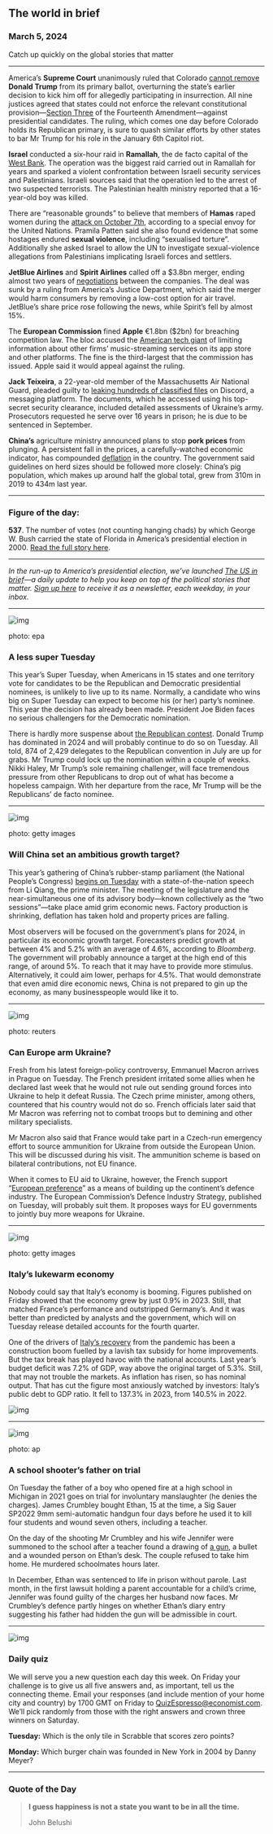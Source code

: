 ## The world in brief

### March 5, 2024

Catch up quickly on the global stories that matter



------



America’s **Supreme Court** unanimously ruled that Colorado [cannot remove](https://www.economist.com/united-states/2024/02/09/the-supreme-court-hints-it-will-keep-donald-trump-on-the-ballot) **Donald Trump** from its primary ballot, overturning the state’s earlier decision to kick him off for allegedly participating in insurrection. All nine justices agreed that states could not enforce the relevant constitutional provision—[Section Three](https://www.economist.com/the-economist-explains/2023/09/20/could-the-14th-amendment-bar-donald-trump-from-becoming-president-again) of the Fourteenth Amendment—against presidential candidates. The ruling, which comes one day before Colorado holds its Republican primary, is sure to quash similar efforts by other states to bar Mr Trump for his role in the January 6th Capitol riot.

**Israel** conducted a six-hour raid in **Ramallah**, the de facto capital of the [West Bank](https://www.economist.com/the-economist-explains/2024/02/08/a-history-of-settler-violence-in-the-west-bank). The operation was the biggest raid carried out in Ramallah for years and sparked a violent confrontation between Israeli security services and Palestinians. Israeli sources said that the operation led to the arrest of two suspected terrorists. The Palestinian health ministry reported that a 16-year-old boy was killed.

There are “reasonable grounds” to believe that members of **Hamas** raped women during the [attack on October 7th](https://www.economist.com/israel-hamas), according to a special envoy for the United Nations. Pramila Patten said she also found evidence that some hostages endured **sexual violence**, including “sexualised torture”. Additionally she asked Israel to allow the UN to investigate sexual-violence allegations from Palestinians implicating Israeli forces and settlers.

**JetBlue Airlines** and **Spirit Airlines** called off a $3.8bn merger, ending almost two years of [negotiations](https://www.economist.com/business/2022/07/28/the-spirit-deal-is-a-missed-opportunity-for-creative-destruction) between the companies. The deal was sunk by a ruling from America’s Justice Department, which said the merger would harm consumers by removing a low-cost option for air travel. JetBlue’s share price rose following the news, while Spirit’s fell by almost 15%.

The **European Commission** fined **Apple** €1.8bn ($2bn) for breaching competition law. The bloc accused the [American tech giant](https://www.economist.com/business/2024/03/03/apple-is-right-not-to-rush-headlong-into-generative-ai) of limiting information about other firms’ music-streaming services on its app store and other platforms. The fine is the third-largest that the commission has issued. Apple said it would appeal against the ruling.

**Jack Teixeira**, a 22-year-old member of the Massachusetts Air National Guard, pleaded guilty to [leaking hundreds of classified files](https://www.economist.com/united-states/2023/04/13/america-arrests-the-suspect-behind-mass-intelligence-leaks) on Discord, a messaging platform. The documents, which he accessed using his top-secret security clearance, included detailed assessments of Ukraine’s army. Prosecutors requested he serve over 16 years in prison; he is due to be sentenced in September.

**China’s** agriculture ministry announced plans to stop **pork prices** from plunging. A persistent fall in the prices, a carefully-watched economic indicator, has compounded [deflation](https://www.economist.com/finance-and-economics/2023/08/10/deflation-and-default-haunt-chinas-economy) in the country. The government said guidelines on herd sizes should be followed more closely: China’s pig population, which makes up around half the global total, grew from 310m in 2019 to 434m last year.



------



### Figure of the day: 

**537**. The number of votes (not counting hanging chads) by which George W. Bush carried the state of Florida in America’s presidential election in 2000. [Read the full story here](https://www.economist.com/1843/2024/03/03/tired-of-wokeness-move-to-florida).



------



*In the run-up to America’s presidential election, we’ve launched* [*The US in brief*](https://www.economist.com/us-in-brief)*—a daily update to help you keep on top of the political stories that matter.* [*Sign up here*](https://www.economist.com/newsletters/us-in-brief) *to receive it as a newsletter, each weekday, in your inbox.*





------



![img](https://niceboy.online/insight/public/Espresso/PHOTOS/20240309_dap312.jpg)

photo: epa

### A less super Tuesday

This year’s Super Tuesday, when Americans in 15 states and one territory vote for candidates to be the Republican and Democratic presidential nominees, is unlikely to live up to its name. Normally, a candidate who wins big on Super Tuesday can expect to become his (or her) party’s nominee. This year the decision has already been made. President Joe Biden faces no serious challengers for the Democratic nomination.

There is hardly more suspense about [the Republican contest](https://www.economist.com/interactive/2024-republican-primaries-tracker). Donald Trump has dominated in 2024 and will probably continue to do so on Tuesday. All told, 874 of 2,429 delegates to the Republican convention in July are up for grabs. Mr Trump could lock up the nomination within a couple of weeks. Nikki Haley, Mr Trump’s sole remaining challenger, will face tremendous pressure from other Republicans to drop out of what has become a hopeless campaign. With her departure from the race, Mr Trump will be the Republicans’ de facto nominee.



------



![img](https://niceboy.online/insight/public/Espresso/PHOTOS/20240309_dap306.jpg)

photo: getty images

### Will China set an ambitious growth target?

This year’s gathering of China’s rubber-stamp parliament (the National People’s Congress) [begins on Tuesday](https://www.economist.com/china/2024/03/03/crunch-time-for-xi-jinping-at-chinas-annual-political-meeting) with a state-of-the-nation speech from Li Qiang, the prime minister. The meeting of the legislature and the near-simultaneous one of its advisory body—known collectively as the “two sessions”—take place amid grim economic news. Factory production is shrinking, deflation has taken hold and property prices are falling.

Most observers will be focused on the government’s plans for 2024, in particular its economic growth target. Forecasters predict growth at between 4% and 5.2% with an average of 4.6%, according to *Bloomberg*. The government will probably announce a target at the high end of this range, of around 5%. To reach that it may have to provide more stimulus. Alternatively, it could aim lower, perhaps for 4.5%. That would demonstrate that even amid dire economic news, China is not prepared to gin up the economy, as many businesspeople would like it to.



------



![img](https://niceboy.online/insight/public/Espresso/PHOTOS/20240309_dap308.jpg)

photo: reuters

### Can Europe arm Ukraine?

Fresh from his latest foreign-policy controversy, Emmanuel Macron arrives in Prague on Tuesday. The French president irritated some allies when he declared last week that he would not rule out sending ground forces into Ukraine to help it defeat Russia. The Czech prime minister, among others, countered that his country would not do so. French officials later said that Mr Macron was referring not to combat troops but to demining and other military specialists.

Mr Macron also said that France would take part in a Czech-run emergency effort to source ammunition for Ukraine from outside the European Union. This will be discussed during his visit. The ammunition scheme is based on bilateral contributions, not EU finance.

When it comes to EU aid to Ukraine, however, the French support “[European preference](https://www.economist.com/europe/2024/01/14/can-europe-arm-ukraine-or-even-itself)” as a means of building up the continent’s defence industry. The European Commission’s Defence Industry Strategy, published on Tuesday, will probably suit them. It proposes ways for EU governments to jointly buy more weapons for Ukraine.



------



![img](https://niceboy.online/insight/public/Espresso/PHOTOS/20240309_dap304.jpg)

photo: getty images

### Italy’s lukewarm economy

Nobody could say that Italy’s economy is booming. Figures published on Friday showed that the economy grew by just 0.9% in 2023. Still, that matched France’s performance and outstripped Germany’s. And it was better than predicted by analysts and the government, which will on Tuesday release detailed accounts for the fourth quarter.

One of the drivers of [Italy’s recovery](https://www.economist.com/business/2024/02/08/can-giorgia-meloni-reinvigorate-italia-spa) from the pandemic has been a construction boom fuelled by a lavish tax subsidy for home improvements. But the tax break has played havoc with the national accounts. Last year’s budget deficit was 7.2% of GDP, way above the original target of 5.3%. Still, that may not trouble the markets. As inflation has risen, so has nominal output. That has cut the figure most anxiously watched by investors: Italy’s public debt to GDP ratio. It fell to 137.3% in 2023, from 140.5% in 2022.

![img](https://niceboy.online/insight/public/Espresso/PHOTOS/20240309_DAC675.jpg)



------



![img](https://niceboy.online/insight/public/Espresso/PHOTOS/20240309_dap310.jpg)

photo: ap

### A school shooter’s father on trial

On Tuesday the father of a boy who opened fire at a high school in Michigan in 2021 goes on trial for involuntary manslaughter (he denies the charges). James Crumbley bought Ethan, 15 at the time, a Sig Sauer SP2022 9mm semi-automatic handgun four days before he used it to kill four students and wound seven others, including a teacher.

On the day of the shooting Mr Crumbley and his wife Jennifer were summoned to the school after a teacher found a drawing of [a gun](https://www.economist.com/leaders/2022/05/25/why-america-should-make-it-harder-to-buy-guns), a bullet and a wounded person on Ethan’s desk. The couple refused to take him home. He murdered schoolmates hours later.

In December, Ethan was sentenced to life in prison without parole. Last month, in the first lawsuit holding a parent accountable for a child’s crime, Jennifer was found guilty of the charges her husband now faces. Mr Crumbley’s defence partly hinges on whether Ethan’s diary entry suggesting his father had hidden the gun will be admissible in court.



------



![img](https://niceboy.online/insight/public/Espresso/PHOTOS/20220218_OPD008_hq_26.jpg)

### Daily quiz

We will serve you a new question each day this week. On Friday your challenge is to give us all five answers and, as important, tell us the connecting theme. Email your responses (and include mention of your home city and country) by 1700 GMT on Friday to [QuizEspresso@economist.com](https://mail.google.com/mail/?view=cm&fs=1&tf=1&to=QuizEspresso@economist.com). We’ll pick randomly from those with the right answers and crown three winners on Saturday.

**Tuesday:** Which is the only tile in Scrabble that scores zero points?

**Monday:** Which burger chain was founded in New York in 2004 by Danny Meyer?



------



### Quote of the Day

> **I guess happiness is not a state you want to be in all the time.**
>
> John Belushi






